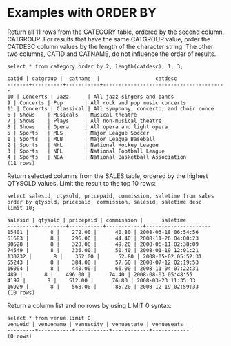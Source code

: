 # Examples with ORDER BY<a name="r_Examples_with_ORDER_BY"></a>

Return all 11 rows from the CATEGORY table, ordered by the second column, CATGROUP\. For results that have the same CATGROUP value, order the CATDESC column values by the length of the character string\. The other two columns, CATID and CATNAME, do not influence the order of results\. 

```
select * from category order by 2, length(catdesc), 1, 3;

catid | catgroup |  catname  |                  catdesc
-------+----------+-----------+----------------------------------------
10 | Concerts | Jazz      | All jazz singers and bands
9 | Concerts | Pop       | All rock and pop music concerts
11 | Concerts | Classical | All symphony, concerto, and choir conce
6 | Shows    | Musicals  | Musical theatre
7 | Shows    | Plays     | All non-musical theatre
8 | Shows    | Opera     | All opera and light opera
5 | Sports   | MLS       | Major League Soccer
1 | Sports   | MLB       | Major League Baseball
2 | Sports   | NHL       | National Hockey League
3 | Sports   | NFL       | National Football League
4 | Sports   | NBA       | National Basketball Association
(11 rows)
```

Return selected columns from the SALES table, ordered by the highest QTYSOLD values\. Limit the result to the top 10 rows: 

```
select salesid, qtysold, pricepaid, commission, saletime from sales
order by qtysold, pricepaid, commission, salesid, saletime desc
limit 10;

salesid | qtysold | pricepaid | commission |      saletime
---------+---------+-----------+------------+---------------------
15401 |       8 |    272.00 |      40.80 | 2008-03-18 06:54:56
61683 |       8 |    296.00 |      44.40 | 2008-11-26 04:00:23
90528 |       8 |    328.00 |      49.20 | 2008-06-11 02:38:09
74549 |       8 |    336.00 |      50.40 | 2008-01-19 12:01:21
130232 |       8 |    352.00 |      52.80 | 2008-05-02 05:52:31
55243 |       8 |    384.00 |      57.60 | 2008-07-12 02:19:53
16004 |       8 |    440.00 |      66.00 | 2008-11-04 07:22:31
489 |       8 |    496.00 |      74.40 | 2008-08-03 05:48:55
4197 |       8 |    512.00 |      76.80 | 2008-03-23 11:35:33
16929 |       8 |    568.00 |      85.20 | 2008-12-19 02:59:33
(10 rows)
```

Return a column list and no rows by using LIMIT 0 syntax: 

```
select * from venue limit 0;
venueid | venuename | venuecity | venuestate | venueseats
---------+-----------+-----------+------------+------------
(0 rows)
```
